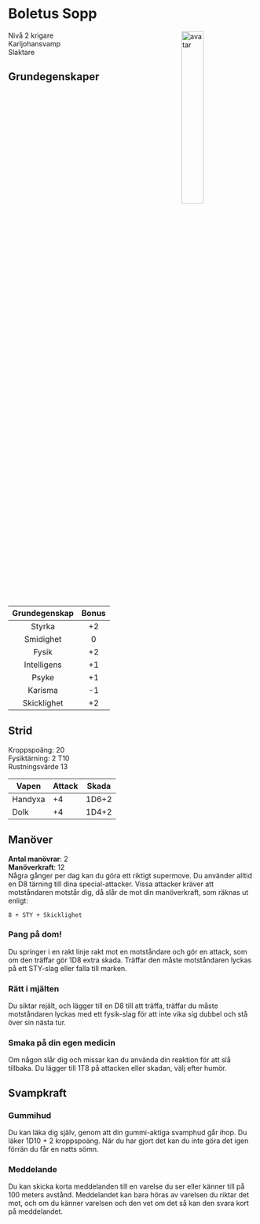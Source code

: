 # Boletus Sopp
<img src="https://upload.wikimedia.org/wikipedia/commons/c/cb/Boletus_edulis_JPG5.jpg"
alt="avatar"
width="30%"
style="float:right"/>

Nivå 2 krigare  
Karljohansvamp  
Slaktare

## Grundegenskaper
| Grundegenskap | Bonus |
|:-:|:-:|
| Styrka | +2 |
| Smidighet | 0 |
| Fysik | +2 |
| Intelligens | +1 |
| Psyke | +1 |
| Karisma | -1 |
| Skicklighet | +2 |

## Strid
Kroppspoäng: 20  
Fysiktärning: 2 T10  
Rustningsvärde 13

| Vapen | Attack | Skada  |
| --- | ---  | --- |
| Handyxa | +4 | 1D6+2 |
| Dolk | +4 | 1D4+2 |

## Manöver
**Antal manövrar**: 2  
**Manöverkraft**: 12  
Några gånger per dag kan du göra ett riktigt supermove. Du använder alltid en D8 tärning till dina special-attacker. Vissa attacker kräver att motståndaren motstår dig, då slår de mot din manöverkraft, som  räknas ut enligt:  
```
8 + STY + Skicklighet
``` 

### Pang på dom!
Du springer i en rakt linje rakt mot en motståndare och gör en attack, som om den träffar gör 1D8 extra skada. Träffar den måste motståndaren lyckas på ett STY-slag eller falla till marken.

### Rätt i mjälten
Du siktar rejält, och lägger till en D8 till att träffa, träffar du måste motståndaren lyckas med ett fysik-slag för att inte vika sig dubbel och stå över sin nästa tur.  

### Smaka på din egen medicin
Om någon slår dig och missar kan du använda din reaktion för att slå tillbaka. Du lägger till 1T8 på attacken eller skadan, välj efter humör.

## Svampkraft
### Gummihud
Du kan läka dig själv, genom att din gummi-aktiga svamphud går ihop. Du läker 1D10 + 2 kroppspoäng. När du har gjort det kan du inte göra det igen förrän du får en natts sömn.

### Meddelande
Du kan skicka korta meddelanden till en varelse du ser eller känner till på 100 meters avstånd. Meddelandet kan bara höras av varelsen du riktar det mot, och om du känner varelsen och den vet om det så kan den svara kort på meddelandet. 